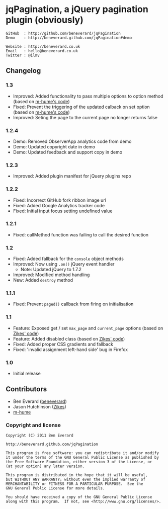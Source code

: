 # jqPagination, a jQuery pagination plugin (obviously)

    GitHub  : http://github.com/beneverard/jqPagination  
    Demo    : http://beneverard.github.com/jqPagination#demo  
    
    Website : http://beneverard.co.uk  
    Email   : hello@beneverard.co.uk  
    Twitter : @ilmv  


## Changelog

### 1.3
- Improved: Added functionality to pass multiple options to option method (based on [m-hume's code](https://github.com/beneverard/jqPagination/pull/20))
- Fixed: Prevent the triggering of the updated calback on set option (based on [m-hume's code](https://github.com/beneverard/jqPagination/pull/20))
- Improved: Seting the page to the current page no longer returns false

### 1.2.4
- Demo: Removed ObserverApp analytics code from demo
- Demo: Updated copyright date in demo
- Demo: Updated feedback and support copy in demo

### 1.2.3
- Improved: Added plugin manifest for jQuery plugins repo

### 1.2.2
- Fixed: Incorrect GitHub fork ribbon image url
- Fixed: Added Google Analytics tracker code
- Fixed: Initial input focus setting undefined value

### 1.2.1
- Fixed: callMethod function was failing to call the desired function

### 1.2
- Fixed: Added fallback for the `console` object methods
- Improved: Now using `.on()` jQuery event handler
  - Note: Updated jQuery to 1.7.2
- Improved: Modified method handling
- New: Added `destroy` method

### 1.1.1
- Fixed: Prevent `paged()` callback from firing on initialisation

### 1.1
- Feature: Exposed get / set `max_page` and `current_page` options (based on [Zikes' code](https://github.com/beneverard/jqPagination/pull/4))
- Feature: Added disabled class (based on [Zikes' code](https://github.com/beneverard/jqPagination/pull/7))
- Fixed: Added proper CSS gradients and fallback
- Fixed: 'invalid assignment left-hand side' bug in Firefox

### 1.0

- Initial release

## Contributors

- Ben Everard ([beneverard](http://github.com/beneverard))
- Jason Hutchinson ([Zikes](http://github.com/Zikes))
- [m-hume](http://github.com/m-hume)

### Copyright and license
	 
	Copyright (C) 2011 Ben Everard
	
	http://beneverard.github.com/jqPagination
	
	This program is free software: you can redistribute it and/or modify
	it under the terms of the GNU General Public License as published by
	the Free Software Foundation, either version 3 of the License, or
	(at your option) any later version.
	
	This program is distributed in the hope that it will be useful,
	but WITHOUT ANY WARRANTY; without even the implied warranty of
	MERCHANTABILITY or FITNESS FOR A PARTICULAR PURPOSE.  See the
	GNU General Public License for more details.
	
	You should have received a copy of the GNU General Public License
	along with this program.  If not, see <http://www.gnu.org/licenses/>.